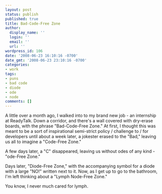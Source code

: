 ```yaml
---
layout: post
status: publish
published: true
title: Bad-Code-Free Zone
author:
  display_name: ''
  login: ''
  email: ''
  url: ''
wordpress_id: 106
date: '2008-06-23 16:10:16 -0700'
date_gmt: '2008-06-23 23:10:16 -0700'
categories:
- work
tags:
- puns
- bad code
- diode
- ode
- node
comments: []
---
```

A little over a month ago, I walked into to my brand new job - an internship at ReadyTalk.  Down a corridor, and there's a wall covered with dry-erase boards, with the phrase "Bad-Code-Free Zone."  At first, I thought this was meant to be a sort of inspirational semi-strict policy / challenge to / for developers until about a week later, a jokester erased to the "Bad," leaving us all to imagine a "Code-Free Zone."

A few days later, a "C" disappeared, leaving us without odes of any kind - "ode-Free Zone."

Days later, "Diode-Free Zone," with the accompanying symbol for a diode with a large "NO!" written next to it.  Now, as I get up to go to the bathroom, I'm left thinking about a "Lymph Node-Free Zone."

You know, I never much cared for lymph.
